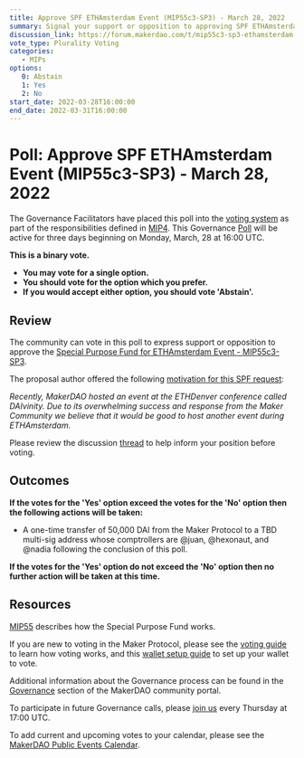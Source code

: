 ```yaml
---
title: Approve SPF ETHAmsterdam Event (MIP55c3-SP3) - March 28, 2022
summary: Signal your support or opposition to approving SPF ETHAmsterdam Event (MIP55c3-SP3)
discussion_link: https://forum.makerdao.com/t/mip55c3-sp3-ethamsterdam-event-spf/13781
vote_type: Plurality Voting
categories:
   - MIPs
options:
   0: Abstain
   1: Yes
   2: No
start_date: 2022-03-28T16:00:00
end_date: 2022-03-31T16:00:00
---
```

# Poll: Approve SPF ETHAmsterdam Event (MIP55c3-SP3) - March 28, 2022

The Governance Facilitators have placed this poll into the [voting system](https://vote.makerdao.com/polling) as part of the responsibilities defined in [MIP4](https://mips.makerdao.com/mips/details/MIP4). This Governance [Poll](https://community-development.makerdao.com/en/learn/governance/on-chain-gov) will be active for three days beginning on Monday, March, 28 at 16:00 UTC.

**This is a binary vote.**
- **You may vote for a single option.**
- **You should vote for the option which you prefer.**
- **If you would accept either option, you should vote 'Abstain'.**

## Review

The community can vote in this poll to express support or opposition to approve the [Special Purpose Fund for ETHAmsterdam Event - MIP55c3-SP3](https://github.com/makerdao/mips/blob/master/MIP55/MIP55c3-Subproposals/MIP55c3-SP3.md).

The proposal author offered the following [motivation for this SPF request](https://github.com/makerdao/mips/blob/master/MIP55/MIP55c3-Subproposals/MIP55c3-SP3.md#motivation):

*Recently, MakerDAO hosted an event at the ETHDenver conference called DAIvinity. Due to its overwhelming success and response from the Maker Community we believe that it would be good to host another event during ETHAmsterdam.*


Please review the discussion [thread](https://forum.makerdao.com/t/mip55c3-sp3-ethamsterdam-event-spf/13781) to help inform your position before voting.

## Outcomes

**If the votes for the 'Yes' option exceed the votes for the 'No' option then the following actions will be taken:**
* A one-time transfer of 50,000 DAI from the Maker Protocol to a TBD multi-sig address whose comptrollers are @juan, @hexonaut, and @nadia following the conclusion of this poll.

**If the votes for the 'Yes' option do not exceed the 'No' option then no further action will be taken at this time.**

## Resources

[MIP55](https://mips.makerdao.com/mips/details/MIP55) describes how the Special Purpose Fund works.

If you are new to voting in the Maker Protocol, please see the [voting guide](https://community-development.makerdao.com/en/learn/governance/how-voting-works/) to learn how voting works, and this [wallet setup guide](https://community-development.makerdao.com/en/learn/governance/voting-setup/) to set up your wallet to vote.

Additional information about the Governance process can be found in the [Governance](https://community-development.makerdao.com/en/learn/governance) section of the MakerDAO community portal.

To participate in future Governance calls, please [join us](https://github.com/makerdao/community/tree/master/governance/governance-and-risk-meetings) every Thursday at 17:00 UTC.

To add current and upcoming votes to your calendar, please see the [MakerDAO Public Events Calendar](https://calendar.google.com/calendar/embed?src=makerdao.com_3efhm2ghipksegl009ktniomdk%40group.calendar.google.com&ctz=UTC&mode=week&showCalendars=0&showPrint=0).
